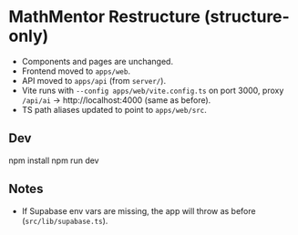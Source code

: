 
# MathMentor Restructure (structure-only)
- Components and pages are unchanged.
- Frontend moved to `apps/web`.
- API moved to `apps/api` (from `server/`).
- Vite runs with `--config apps/web/vite.config.ts` on port 3000, proxy `/api/ai` → http://localhost:4000 (same as before).
- TS path aliases updated to point to `apps/web/src`.
## Dev
npm install
npm run dev
## Notes
- If Supabase env vars are missing, the app will throw as before (`src/lib/supabase.ts`).
